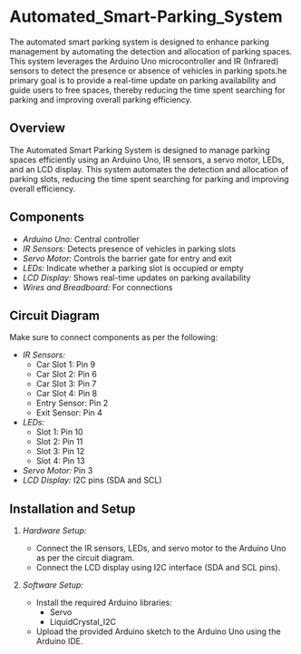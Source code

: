 # Automated_Smart-Parking_System
The automated smart parking system is designed to enhance parking management by automating the detection and allocation of parking spaces. This system leverages the Arduino Uno microcontroller and IR (Infrared) sensors to detect the presence or absence of vehicles in parking spots.he primary goal is to provide a real-time update on parking availability and guide users to free spaces, thereby reducing the time spent searching for parking and improving overall parking efficiency.

## Overview
The Automated Smart Parking System is designed to manage parking spaces efficiently using an Arduino Uno, IR sensors, a servo motor, LEDs, and an LCD display. This system automates the detection and allocation of parking slots, reducing the time spent searching for parking and improving overall efficiency.

## Components
- *Arduino Uno:* Central controller
- *IR Sensors:* Detects presence of vehicles in parking slots
- *Servo Motor:* Controls the barrier gate for entry and exit
- *LEDs:* Indicate whether a parking slot is occupied or empty
- *LCD Display:* Shows real-time updates on parking availability
- *Wires and Breadboard:* For connections

## Circuit Diagram
Make sure to connect components as per the following:
- *IR Sensors:* 
  - Car Slot 1: Pin 9
  - Car Slot 2: Pin 6
  - Car Slot 3: Pin 7
  - Car Slot 4: Pin 8
  - Entry Sensor: Pin 2
  - Exit Sensor: Pin 4
- *LEDs:*
  - Slot 1: Pin 10
  - Slot 2: Pin 11
  - Slot 3: Pin 12
  - Slot 4: Pin 13
- *Servo Motor:* Pin 3
- *LCD Display:* I2C pins (SDA and SCL)

## Installation and Setup
1. *Hardware Setup:*
   - Connect the IR sensors, LEDs, and servo motor to the Arduino Uno as per the circuit diagram.
   - Connect the LCD display using I2C interface (SDA and SCL pins).

2. *Software Setup:*
   - Install the required Arduino libraries:
     - Servo
     - LiquidCrystal_I2C
   - Upload the provided Arduino sketch to the Arduino Uno using the Arduino IDE.

